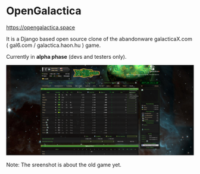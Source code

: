 # OpenGalactica

https://opengalactica.space

It is a Django based open source clone of the abandonware galacticaX.com ( gal6.com / galactica.haon.hu ) game. 

Currently in **alpha phase** (devs and testers only).

![Screenshot about the game](/Screenshot.png?raw=true "Screenshot")

Note: The sreenshot is about the old game yet. 
